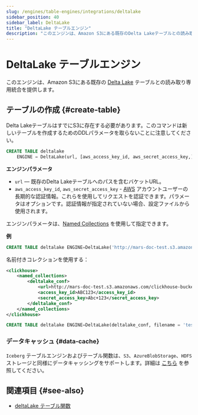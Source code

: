 ```yaml
---
slug: /engines/table-engines/integrations/deltalake
sidebar_position: 40
sidebar_label: DeltaLake
title: "DeltaLake テーブルエンジン"
description: "このエンジンは、Amazon S3にある既存のDelta Lakeテーブルとの読み取り専用統合を提供します。"
---
```



# DeltaLake テーブルエンジン

このエンジンは、Amazon S3にある既存の [Delta Lake](https://github.com/delta-io/delta) テーブルとの読み取り専用統合を提供します。

## テーブルの作成 {#create-table}

Delta LakeテーブルはすでにS3に存在する必要があります。このコマンドは新しいテーブルを作成するためのDDLパラメータを取らないことに注意してください。

``` sql
CREATE TABLE deltalake
    ENGINE = DeltaLake(url, [aws_access_key_id, aws_secret_access_key,])
```

**エンジンパラメータ**

- `url` — 既存のDelta Lakeテーブルへのパスを含むバケットURL。
- `aws_access_key_id`, `aws_secret_access_key` - [AWS](https://aws.amazon.com/) アカウントユーザーの長期的な認証情報。これらを使用してリクエストを認証できます。パラメータはオプションです。認証情報が指定されていない場合、設定ファイルから使用されます。

エンジンパラメータは、[Named Collections](/operations/named-collections.md) を使用して指定できます。

**例**

```sql
CREATE TABLE deltalake ENGINE=DeltaLake('http://mars-doc-test.s3.amazonaws.com/clickhouse-bucket-3/test_table/', 'ABC123', 'Abc+123')
```

名前付きコレクションを使用する：

``` xml
<clickhouse>
    <named_collections>
        <deltalake_conf>
            <url>http://mars-doc-test.s3.amazonaws.com/clickhouse-bucket-3/</url>
            <access_key_id>ABC123</access_key_id>
            <secret_access_key>Abc+123</secret_access_key>
        </deltalake_conf>
    </named_collections>
</clickhouse>
```

```sql
CREATE TABLE deltalake ENGINE=DeltaLake(deltalake_conf, filename = 'test_table')
```

### データキャッシュ {#data-cache}

`Iceberg` テーブルエンジンおよびテーブル関数は、`S3`、`AzureBlobStorage`、`HDFS` ストレージと同様にデータキャッシングをサポートします。詳細は [こちら](../../../engines/table-engines/integrations/s3.md#data-cache) を参照してください。

## 関連項目 {#see-also}

- [deltaLake テーブル関数](../../../sql-reference/table-functions/deltalake.md)
